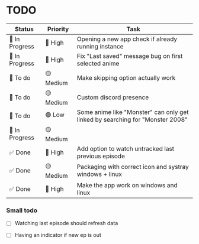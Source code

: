 # TODO

| Status         | Priority  | Task                                                                          |
|----------------|-----------|-------------------------------------------------------------------------------|
| 🚧 In Progress | 🔴 High   | Opening a new app check if already running instance                           |
| 🚧 In Progress | 🔴 High   | Fix "Last saved" message bug on first selected anime                          |
| 📝 To do       | 🟡 Medium | Make skipping option actually work                                            |
| 📝 To do       | 🟡 Medium | Custom discord presence                                                       |
| 📝 To do       | 🟢 Low    | Some anime like "Monster" can only get linked by searching for "Monster 2008" |
| 🚧 In Progress | 🟡 Medium |                                                                               |
| ✅ Done         | 🔴 High   | Add option to watch untracked last previous episode                           |
| ✅ Done         | 🟡 Medium | Packaging with correct icon and systray windows + linux                       |
| ✅ Done         | 🔴 High   | Make the app work on windows and linux                                        |

### Small todo

- [ ] Watching last episode should refresh data

- [ ] Having an indicator if new ep is out
